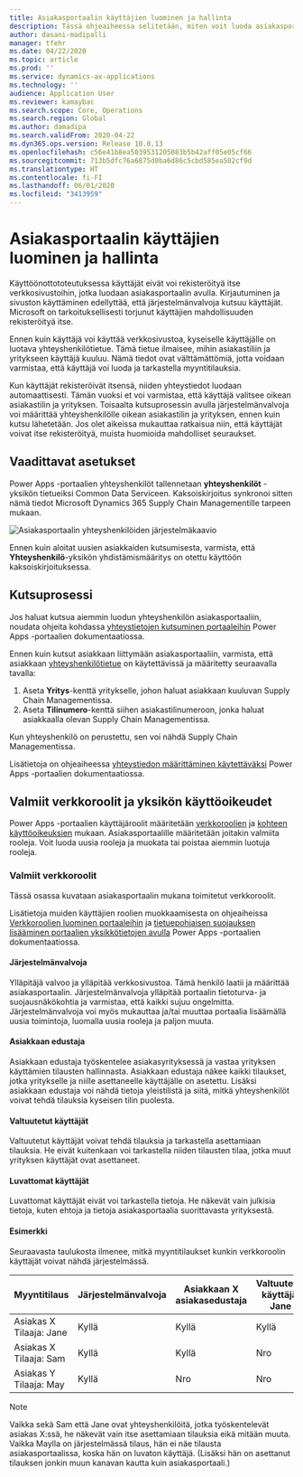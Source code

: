 ```yaml
---
title: Asiakasportaalin käyttäjien luominen ja hallinta
description: Tässä ohjeaiheessa selitetään, miten voit luoda asiakasportaalin käyttäjätilejä ja määrittää niiden käyttöoikeuksia.
author: dasani-madipalli
manager: tfehr
ms.date: 04/22/2020
ms.topic: article
ms.prod: ''
ms.service: dynamics-ax-applications
ms.technology: ''
audience: Application User
ms.reviewer: kamaybac
ms.search.scope: Core, Operations
ms.search.region: Global
ms.author: damadipa
ms.search.validFrom: 2020-04-22
ms.dyn365.ops.version: Release 10.0.13
ms.openlocfilehash: c56e41b8ea5039531205083b5b42aff05e05cf66
ms.sourcegitcommit: 713b5dfc76a6875d0ba6d86c5cbd585ea502cf9d
ms.translationtype: HT
ms.contentlocale: fi-FI
ms.lasthandoff: 06/01/2020
ms.locfileid: "3413959"
---
```

# <a name="create-and-manage-customer-portal-users"></a>Asiakasportaalin käyttäjien luominen ja hallinta

Käyttöönottototeutuksessa käyttäjät eivät voi rekisteröityä itse verkkosivustoihin, jotka luodaan asiakasportaalin avulla. Kirjautuminen ja sivuston käyttäminen edellyttää, että järjestelmänvalvoja kutsuu käyttäjät. Microsoft on tarkoituksellisesti torjunut käyttäjien mahdollisuuden rekisteröityä itse.

Ennen kuin käyttäjä voi käyttää verkkosivustoa, kyseiselle käyttäjälle on luotava yhteyshenkilötietue. Tämä tietue ilmaisee, mihin asiakastiliin ja yritykseen käyttäjä kuuluu. Nämä tiedot ovat välttämättömiä, jotta voidaan varmistaa, että käyttäjä voi luoda ja tarkastella myyntitilauksia.

Kun käyttäjät rekisteröivät itsensä, niiden yhteystiedot luodaan automaattisesti. Tämän vuoksi et voi varmistaa, että käyttäjä valitsee oikean asiakastilin ja yrityksen. Toisaalta kutsuprosessin avulla järjestelmänvalvoja voi määrittää yhteyshenkilölle oikean asiakastilin ja yrityksen, ennen kuin kutsu lähetetään. Jos olet aikeissa mukauttaa ratkaisua niin, että käyttäjät voivat itse rekisteröityä, muista huomioida mahdolliset seuraukset.

## <a name="prerequisite-setup"></a>Vaadittavat asetukset

Power Apps -portaalien yhteyshenkilöt tallennetaan **yhteyshenkilöt** -yksikön tietueiksi Common Data Serviceen. Kaksoiskirjoitus synkronoi sitten nämä tiedot Microsoft Dynamics 365 Supply Chain Managementille tarpeen mukaan.

![![Asiakasportaalin yhteyshenkilöiden järjestelmäkaavio](media/customer-portal-contacts.png "Asiakasportaalin yhteyshenkilöiden järjestelmäkaavio")](media/customer-portal-contacts.png "System diagram for Customer portal contacts")

Ennen kuin aloitat uusien asiakkaiden kutsumisesta, varmista, että **Yhteyshenkilö**-yksikön yhdistämismääritys on otettu käyttöön kaksoiskirjoituksessa.

## <a name="the-invitation-process"></a>Kutsuprosessi

Jos haluat kutsua aiemmin luodun yhteyshenkilön asiakasportaaliin, noudata ohjeita kohdassa [yhteystietojen kutsuminen portaaleihin](https://docs.microsoft.com/powerapps/maker/portals/configure/invite-contacts) Power Apps -portaalien dokumentaatiossa.

Ennen kuin kutsut asiakkaan liittymään asiakasportaaliin, varmista, että asiakkaan [yhteyshenkilötietue](https://docs.microsoft.com/powerapps/maker/portals/configure/configure-contacts) on käytettävissä ja määritetty seuraavalla tavalla:

1. Aseta **Yritys**-kenttä yritykselle, johon haluat asiakkaan kuuluvan Supply Chain Managementissa.
2. Aseta **Tilinumero**-kenttä siihen asiakastilinumeroon, jonka haluat asiakkaalla olevan Supply Chain Managementissa.

Kun yhteyshenkilö on perustettu, sen voi nähdä Supply Chain Managementissa.

Lisätietoja on ohjeaiheessa [yhteystiedon määrittäminen käytettäväksi](https://docs.microsoft.com/powerapps/maker/portals/configure/configure-contacts) Power Apps -portaalien dokumentaatiossa.

## <a name="out-of-box-web-roles-and-entity-permissions"></a>Valmiit verkkoroolit ja yksikön käyttöoikeudet

Power Apps -portaalien käyttäjäroolit määritetään [verkkoroolien](https://docs.microsoft.com/powerapps/maker/portals/configure/create-web-roles) ja [kohteen käyttöoikeuksien](https://docs.microsoft.com/powerapps/maker/portals/configure/assign-entity-permissions) mukaan. Asiakasportaalille määritetään joitakin valmiita rooleja. Voit luoda uusia rooleja ja muokata tai poistaa aiemmin luotuja rooleja.

### <a name="out-of-box-web-roles"></a>Valmiit verkkoroolit

Tässä osassa kuvataan asiakasportaalin mukana toimitetut verkkoroolit.

Lisätietoja muiden käyttäjien roolien muokkaamisesta on ohjeaiheissa [Verkkoroolien luominen portaaleihin](https://docs.microsoft.com/powerapps/maker/portals/configure/create-web-roles) ja [tietuepohjaisen suojauksen lisääminen portaalien yksikkötietojen avulla](https://docs.microsoft.com/powerapps/maker/portals/configure/assign-entity-permissions) Power Apps -portaalien dokumentaatiossa.

#### <a name="administrator"></a>Järjestelmänvalvoja

Ylläpitäjä valvoo ja ylläpitää verkkosivustoa. Tämä henkilö laatii ja määrittää asiakasportaalin. Järjestelmänvalvoja ylläpitää portaalin tietoturva- ja suojausnäkökohtia ja varmistaa, että kaikki sujuu ongelmitta. Järjestelmänvalvoja voi myös mukauttaa ja/tai muuttaa portaalia lisäämällä uusia toimintoja, luomalla uusia rooleja ja paljon muuta.

#### <a name="customer-representative"></a>Asiakkaan edustaja

Asiakkaan edustaja työskentelee asiakasyrityksessä ja vastaa yrityksen käyttämien tilausten hallinnasta. Asiakkaan edustaja näkee kaikki tilaukset, jotka yritykselle ja niille asettaneelle käyttäjälle on asetettu. Lisäksi asiakkaan edustaja voi nähdä tietoja yleistilistä ja siitä, mitkä yhteyshenkilöt voivat tehdä tilauksia kyseisen tilin puolesta.

#### <a name="authorized-users"></a>Valtuutetut käyttäjät

Valtuutetut käyttäjät voivat tehdä tilauksia ja tarkastella asettamiaan tilauksia. He eivät kuitenkaan voi tarkastella niiden tilausten tilaa, jotka muut yrityksen käyttäjät ovat asettaneet.

#### <a name="unauthorized-users"></a>Luvattomat käyttäjät

Luvattomat käyttäjät eivät voi tarkastella tietoja. He näkevät vain julkisia tietoja, kuten ehtoja ja tietoja asiakasportaalia suorittavasta yrityksestä.

#### <a name="example"></a>Esimerkki

Seuraavasta taulukosta ilmenee, mitkä myyntitilaukset kunkin verkkoroolin käyttäjät voivat nähdä järjestelmässä.

| Myyntitilaus | Järjestelmänvalvoja | Asiakkaan&nbsp;X asiakasedustaja | Valtuutettu käyttäjä: Jane | Valtuutettu käyttäjä: Sam | Luvattomat käyttäjät: May |
|---|---|---|---|---|---|
| Asiakas&nbsp;X Tilaaja:&nbsp;Jane | Kyllä | Kyllä | Kyllä | Nro | Nro |
| Asiakas&nbsp;X Tilaaja:&nbsp;Sam | Kyllä | Kyllä | Nro | Kyllä | Nro |
| Asiakas&nbsp;Y Tilaaja:&nbsp;May | Kyllä | Nro | Nro | Nro | Nro |

> [!NOTE]
> Vaikka sekä Sam että Jane ovat yhteyshenkilöitä, jotka työskentelevät asiakas X:ssä, he näkevät vain itse asettamiaan tilauksia eikä mitään muuta. Vaikka Maylla on järjestelmässä tilaus, hän ei näe tilausta asiakasportaalissa, koska hän on luvaton käyttäjä. (Lisäksi hän on asettanut tilauksen jonkin muun kanavan kautta kuin asiakasportaali.)
